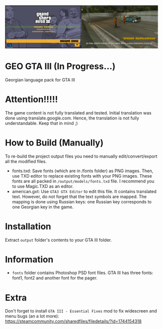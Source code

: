 ![Screenshots](screenshots/screenshots_12.png)

# GEO GTA III (In Progress...)
Georgian language pack for GTA III

# Attention!!!!!
The game content is not fully translated and tested. Initial translation was done using translate.google.com. Hence, the translation is not fully understandable. Keep that in mind ;)

# How to Build (Manually)
To re-build the project output files you need to manually edit/convert/export all the modified files. 

* fonts.txd: Save fonts (which are in /fonts folder) as PNG images. Then, use TXD editor to replace existing fonts with your PNG images. These fonts are all packed in `/output/models/fonts.txd` file. I recommend you to use Magic.TXD as an editor.
* american.gxt: Use `GTA3 GTX Editor` to edit this file. It contains translated text. However, do not forget that the text symbols are mapped. The mapping is done using Russian keys: one Russian key corresponds to one Georgian key in the game.


# Installation
Extract `output` folder's contents to your GTA III folder.

# Information
* `fonts` folder contains Photoshop PSD font files. GTA III has three fonts: font1, font2 and another font for the pager.

# Extra
Don't forget to install `GTA III - Essential Fixes` mod to fix widescreen and menu bugs (an a lot more): https://steamcommunity.com/sharedfiles/filedetails/?id=1744154318